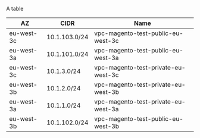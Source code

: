 A table

|     AZ     |     CIDR       |                 Name                   |
|------------|----------------|----------------------------------------|
|  eu-west-3c|  10.1.103.0/24 |  vpc-magento-test-public-eu-west-3c    |
|  eu-west-3a|  10.1.101.0/24 |  vpc-magento-test-public-eu-west-3a    |
|  eu-west-3c|  10.1.3.0/24   |  vpc-magento-test-private-eu-west-3c   |
|  eu-west-3b|  10.1.2.0/24   |  vpc-magento-test-private-eu-west-3b   |
|  eu-west-3a|  10.1.1.0/24   |  vpc-magento-test-private-eu-west-3a   |
|  eu-west-3b|  10.1.102.0/24 |  vpc-magento-test-public-eu-west-3b    |

